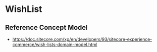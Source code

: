 # WishList

## Reference Concept Model

- https://doc.sitecore.com/xp/en/developers/93/sitecore-experience-commerce/wish-lists-domain-model.html 